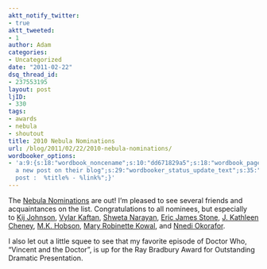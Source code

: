 ```yaml
---
aktt_notify_twitter:
- true
aktt_tweeted:
- 1
author: Adam
categories:
- Uncategorized
date: "2011-02-22"
dsq_thread_id:
- 237553195
layout: post
ljID:
- 330
tags:
- awards
- nebula
- shoutout
title: 2010 Nebula Nominations
url: /blog/2011/02/22/2010-nebula-nominations/
wordbooker_options:
- 'a:9:{s:18:"wordbook_noncename";s:10:"dd671829a5";s:18:"wordbook_page_post";s:4:"-100";s:18:"wordbook_orandpage";s:1:"2";s:23:"wordbook_default_author";s:1:"1";s:23:"wordbook_extract_length";s:3:"256";s:19:"wordbook_actionlink";s:3:"300";s:26:"wordbooker_publish_default";s:2:"on";s:18:"wordbook_attribute";s:30:"Wrote
  a new post on their blog";s:29:"wordbooker_status_update_text";s:35:": New blog
  post :  %title% - %link%";}'
---
```

The [Nebula Nominations](1) are out! I&#8217;m pleased to see several friends and acquaintances on the list. Congratulations to all nominees, but especially to [Kij Johnson](2), [Vylar Kaftan](3), [Shweta Narayan](4), [Eric James Stone](5), [J. Kathleen Cheney](6), [M.K. Hobson](7), [Mary Robinette Kowal](8), and [Nnedi Okorafor](9).

I also let out a little squee to see that my favorite episode of Doctor Who, &#8220;Vincent and the Doctor&#8221;, is up for the Ray Bradbury Award for Outstanding Dramatic Presentation.

 [1]: http://www.sfwa.org/2011/02/2010-nebula-nominees/
 [2]: http://www.kijjohnson.com/
 [3]: http://www.vylarkaftan.net/
 [4]: http://shwetanarayan.org/
 [5]: http://www.ericjamesstone.com/blog/home/
 [6]: http://j-cheney.livejournal.com/
 [7]: http://www.demimonde.com/
 [8]: http://www.maryrobinettekowal.com/
 [9]: http://nnedi.com/
